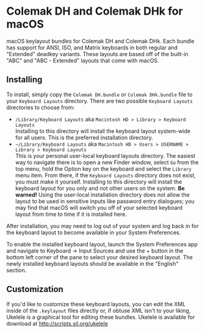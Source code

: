 Colemak DH and Colemak DHk for macOS
====================================

macOS keylayout bundles for Colemak DH and Colemak DHk. Each bundle has
support for ANSI, ISO, and Matrix keyboards in both regular and
"Extended" deadkey variants. These layouts are based off of the built-in
"ABC" and "ABC - Extended" layouts that come with macOS.

## Installing

To install, simply copy the `Colemak DH.bundle` or `Colemak DHk.bundle`
file to your `Keyboard Layouts` directory. There are two possible
`Keyboard Layouts` directories to choose from:

- `/Library/Keyboard Layouts` aka
  `Macintosh HD > Library > Keyboard Layouts`  
  Installing to this directory will install the keyboard layout
  system-wide for all users. This is the preferred installation
  directory.
- `~/Library/Keyboard Layouts` aka
  `Macintosh HD > Users > USERNAME > Library > Keyboard Layouts`  
  This is your personal user-local keyboard layouts directory. The
  easiest way to navigate there is to open a new Finder window, select
  `Go` from the top menu, hold the Option key on the keyboard and select
  the `Library` menu item. From there, if the `Keyboard Layouts` directory
  does not exist, you must make it yourself.  Installing to this directory
  will install the keyboard layout for you only and not other users on the
  system. **Be warned!** Using the user-local installation directory does
  not allow the layout to be used in sensitive inputs like password entry
  dialogues; you may find that macOS will switch you off of your selected
  keyboard layout from time to time if it is installed here.

After installation, you may need to log out of your system and log back
in for the keyboard layout to become available in your System
Preferences.

To enable the installed keyboard layout, launch the System Preferences
app and navigate to Keyboard -> Input Sources and use the + button in
the bottom left corner of the pane to select your desired keyboard
layout. The newly installed keyboard layouts should be available in the
"English" section.

## Customization

If you'd like to customize these keyboard layouts, you can edit the XML
inside of the `.keylayout` files directly or, if obtuse XML isn't to
your liking, Ukelele is a graphical tool for editing these bundles.
Ukelele is available for download at http://scripts.sil.org/ukelele
